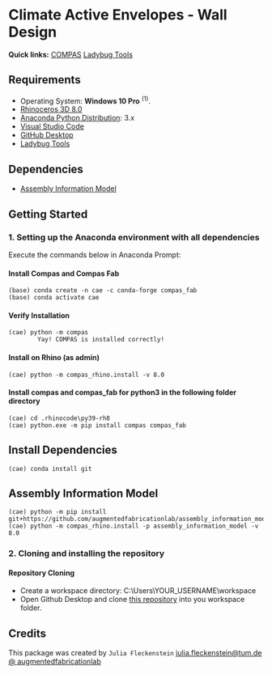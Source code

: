 # Climate Active Envelopes - Wall Design

**Quick links:** [COMPAS](https://compas.dev/compas/latest/index.html) [Ladybug Tools](https://www.food4rhino.com/en/app/ladybug-tools)

## Requirements

* Operating System: **Windows 10 Pro** <sup>(1)</sup>.
* [Rhinoceros 3D 8.0](https://www.rhino3d.com/)
* [Anaconda Python Distribution](https://www.anaconda.com/download/): 3.x
* [Visual Studio Code](https://code.visualstudio.com/)
* [GitHub Desktop](https://desktop.github.com/)
* [Ladybug Tools](https://www.food4rhino.com/en/app/ladybug-tools)

## Dependencies

* [Assembly Information Model](https://github.com/augmentedfabricationlab/assembly_information_model)

## Getting Started

### 1. Setting up the Anaconda environment with all dependencies

Execute the commands below in Anaconda Prompt:

#### Install Compas and Compas Fab

    (base) conda create -n cae -c conda-forge compas_fab
    (base) conda activate cae

#### Verify Installation

    (cae) python -m compas
            Yay! COMPAS is installed correctly!

#### Install on Rhino (as admin)

    (cae) python -m compas_rhino.install -v 8.0

#### Install compas and compas_fab for python3 in the following folder directory

    (cae) cd .rhinocode\py39-rh8
    (cae) python.exe -m pip install compas compas_fab

## Install Dependencies

    (cae) conda install git
    
## Assembly Information Model

    (cae) python -m pip install git+https://github.com/augmentedfabricationlab/assembly_information_model@master#egg=assembly_information_model 
    (cae) python -m compas_rhino.install -p assembly_information_model -v 8.0
    
### 2. Cloning and installing the repository

#### Repository Cloning
* Create a workspace directory: C:\Users\YOUR_USERNAME\workspace
* Open Github Desktop and clone [this repository](https://github.com/augmentedfabricationlab/climate_active_envelopes) into you workspace folder.

## Credits

This package was created by `Julia Fleckenstein` <julia.fleckenstein@tum.de> [@ augmentedfabricationlab](https://github.com/augmentedfabricationlab)
